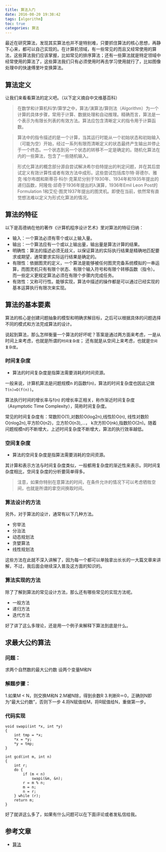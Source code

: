 ```yaml
---
title: 算法入门
date: 2016-08-20 19:38:42
tags: [algorithm]
toc: true
categories: 算法
---
```



最近在研究算法，发现其实算法也并不是特别难，只要抓住算法的核心思想，再静下心来，都可以自己实现的。在计算机领域，有一些常见的而且又经常使用的算法，这些算法我们应该掌握，比如常见的排序算法；还有一些算法就是特定领域中经常使用的算法了，这些算法我们只有必须使用时再去学习使用就行了，比如图像处理中的快速傅里叶变换算法。

## 算法定义

让我们来看看算法的定义吧。（以下定义摘自中文维基百科）

> 在数学和计算机科学/算学之中，算法/演算法/算则法（Algorithm）为一个计算的具体步骤，常用于计算、数据处理和自动推理。精确而言，算法是一个表示为有限长列表的有效方法。算法应包含清晰定义的指令用于计算函数。

> 算法中的指令描述的是一个计算，当其运行时能从一个初始状态和初始输入（可能为空）开始，经过一系列有限而清晰定义的状态最终产生输出并停止于一个终态。一个状态到另一个状态的转移不一定是确定的。随机化算法在内的一些算法，包含了一些随机输入。

> 形式化算法的概念部分源自尝试解决希尔伯特提出的判定问题，并在其后尝试定义有效计算性或者有效方法中成形。这些尝试包括库尔特·哥德尔、雅克·埃尔布朗和斯蒂芬·科尔·克莱尼分别于1930年、1934年和1935年提出的递归函数，阿隆佐·邱奇于1936年提出的λ演算，1936年Emil Leon Post的Formulation 1和艾伦·图灵1937年提出的图灵机。即使在当前，依然常有直觉想法难以定义为形式化算法的情况。

## 算法的特征

以下是高德纳在他的著作《计算机程序设计艺术》里对算法的特征归纳：

- 输入：一个算法必须有零个或以上输入量。
- 输出：一个算法应有一个或以上输出量，输出量是算法计算的结果。
- 明确性：算法的描述必须无歧义，以保证算法的实际执行结果是精确地匹配要求或期望，通常要求实际运行结果是确定的。
- 有限性：依据图灵的定义，一个算法是能够被任何图灵完备系统模拟的一串运算，而图灵机只有有限个状态、有限个输入符号和有限个转移函数（指令）。而一些定义更规定算法必须在有限个步骤内完成任务。
- 有效性：又称可行性。能够实现，算法中描述的操作都是可以通过已经实现的基本运算执行有限次来实现。

## 算法的基本要素

算法的核心是创建问题抽象的模型和明确求解目标，之后可以根据具体的问题选择不同的模式和方法完成算法的设计。

说起到算法，那么怎样衡量一个算法的好坏呢？答案是通过两方面来考虑，一是从时间上来考虑，也就是所谓的`时间复杂度`； 还有就是从空间上来考虑，也就是`空间复杂度`。

### 时间复杂度

- 算法的时间复杂度是指算法需要消耗的时间资源。

一般来说，计算机算法是问题规模n 的函数f(n)，算法的时间复杂度也因此记做`T(n)=O(f(n))`。 

算法执行时间的增长率与f(n) 的增长率正相关，称作渐近时间复杂度（Asymptotic Time Complexity），简称时间复杂度。

常见的时间复杂度有：常数阶O(1),对数阶O(log2n),线性阶O(n), 线性对数阶O(nlog2n),平方阶O(n2)，立方阶O(n3),...， k次方阶O(nk),指数阶O(2n)。随着问题规模n的不断增大，上述时间复杂度不断增大，算法的执行效率越低。

### 空间复杂度

- 算法的空间复杂度是指算法需要消耗的空间资源。

其计算和表示方法与时间复杂度类似，一般都用复杂度的渐近性来表示。同时间复杂度相比，空间复杂度的分析要简单得多。

> 注意，如果你特别在意算法的时间，在条件允许的情况下可以考虑牺牲空间，也就是所谓的拿空间换取时间。

### 算法设计的方法

另外，对于算法的设计，通常有以下几种方法。

- 穷举法
- 分治法
- 动态规划法
- 贪婪算法
- 线性规划法

这些方法在此就不深入讲解了，因为每一个都可以单独拿出长长的一大篇文章来讲解，不过，我后面会继续深入普及这方面的知识的。

### 算法实现的方法

除了了解到算法的常见设计方法，那么还有哪些常见的实现方法呢。

- 一般方法
- 递归方法
- 迭代方法

好了讲了这么多理论，还是用一个例子来解释下算法到底是什么。

## 求最大公约算法

### 问题：

求两个自然数的最大公约数 设两个变量M和N

### 解题步骤：

1.如果M < N，则交换M和N
2.M被N除，得到余数R
3.判断R＝0，正确则N即为“最大公约数”，否则下一步
4.将N赋值给M，将R赋值给N，重做第一步。

### 代码实现

```
void swapi(int *x, int *y)
{
    int tmp = *x;
    *x = *y;
    *y = tmp;
}

int gcd(int m, int n)
{
    int r;
    do {
        if (m < n)
            swapi(&m, &n);
        r = m % n;
        m = n;
        n = r;
    } while (r);
    return m;
}
```

好了就讲这么多了，如果有什么问题可以在下面评论或者发私信给我。

## 参考文章

- [算法](https://zh.wikipedia.org/wiki/算法)
